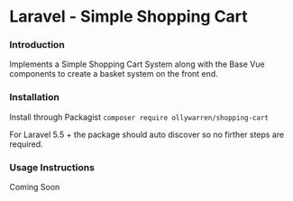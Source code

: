 # Laravel - Simple Shopping Cart


### Introduction
Implements a Simple Shopping Cart System along with the Base Vue components to create a basket system on the front end.

### Installation
Install through Packagist 
``` composer require ollywarren/shopping-cart ```

For Laravel 5.5 + the package should auto discover so no firther steps are required.

### Usage Instructions
Coming Soon

